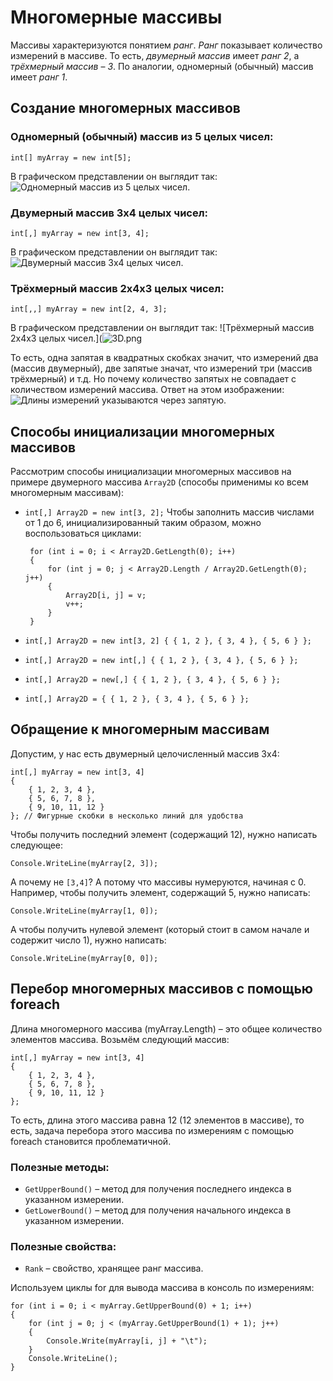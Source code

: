 ﻿# Многомерные массивы

Массивы характеризуются понятием *ранг*. *Ранг* показывает количество измерений в массиве. То есть, *двумерный массив* имеет *ранг 2*, а *трёхмерный массив* – *3*. По аналогии, одномерный (обычный) массив имеет *ранг 1*.

## Создание многомерных массивов

### Одномерный (обычный) массив из 5 целых чисел:

    int[] myArray = new int[5];

В графическом представлении он выглядит так:
![Одномерный массив из 5 целых чисел.](https://s8.hostingkartinok.com/uploads/images/2019/03/19368a0e599c8fe537c0860acf94ed76.png)

### Двумерный массив 3x4 целых чисел:

    int[,] myArray = new int[3, 4];

В графическом представлении он выглядит так:
![Двумерный массив 3x4 целых чисел.](https://s8.hostingkartinok.com/uploads/images/2019/03/8597038692d35decce9d07420b004f6c.png)

### Трёхмерный массив 2x4x3 целых чисел:

    int[,,] myArray = new int[2, 4, 3];

В графическом представлении он выглядит так:
![Трёхмерный массив 2x4x3 целых чисел.](![3D.png](https://s8.hostingkartinok.com/uploads/images/2019/03/2fb4773c78c72210c7c2eaf681d6e0fe.png)

То есть, одна запятая в квадратных скобках значит, что измерений два (массив двумерный), две запятые значат, что измерений три (массив трёхмерный) и т.д. Но почему количество запятых не совпадает с количеством измерений массива. Ответ на этом изображении:
![Длины измерений указываются через запятую.](https://s8.hostingkartinok.com/uploads/images/2019/03/8e9741f942b79853ca443a0fa07dc41d.png)

## Способы инициализации многомерных массивов

Рассмотрим способы инициализации многомерных массивов на примере двумерного массива `Array2D` (способы применимы ко всем многомерным массивам):

 - `int[,] Array2D = new int[3, 2];`
Чтобы заполнить массив числами от 1 до 6, инициализированный таким образом, можно воспользоваться циклами:

    	for (int i = 0; i < Array2D.GetLength(0); i++)
		{
			for (int j = 0; j < Array2D.Length / Array2D.GetLength(0); j++)
			{
				Array2D[i, j] = v;
				v++;
			}
		}

 - `int[,] Array2D = new int[3, 2] { { 1, 2 }, { 3, 4 }, { 5, 6 } };`
 - `int[,] Array2D = new int[,] { { 1, 2 }, { 3, 4 }, { 5, 6 } };`
 - `int[,] Array2D = new[,] { { 1, 2 }, { 3, 4 }, { 5, 6 } };`
 - `int[,] Array2D = { { 1, 2 }, { 3, 4 }, { 5, 6 } };`

## Обращение к многомерным массивам

Допустим, у нас есть двумерный целочисленный массив 3x4:

    int[,] myArray = new int[3, 4]
    {
	    { 1, 2, 3, 4 },
	    { 5, 6, 7, 8 },
	    { 9, 10, 11, 12 }
    }; // Фигурные скобки в несколько линий для удобства

Чтобы получить последний элемент (содержащий 12), нужно написать следующее:

    Console.WriteLine(myArray[2, 3]);
А почему не `[3,4]`? А потому что массивы нумеруются, начиная с 0.
Например, чтобы получить элемент, содержащий 5, нужно написать:

    Console.WriteLine(myArray[1, 0]);

А чтобы получить нулевой элемент (который стоит в самом начале и содержит число 1), нужно написать:

    Console.WriteLine(myArray[0, 0]);

## Перебор многомерных массивов с помощью foreach

Длина многомерного массива (myArray.Length) – это общее количество элементов массива.
Возьмём следующий массив: 

	int[,] myArray = new int[3, 4]
    {
	    { 1, 2, 3, 4 },
	    { 5, 6, 7, 8 },
	    { 9, 10, 11, 12 }
    };

То есть, длина этого массива равна 12 (12 элементов в массиве), то есть, задача перебора этого массива по измерениям с помощью foreach становится проблематичной.

### Полезные методы:

 - `GetUpperBound()` – метод для получения последнего индекса в указанном измерении.
 - `GetLowerBound()` – метод для получения начального индекса в указанном измерении.

### Полезные свойства:

 - `Rank` – свойство, хранящее ранг массива.

Используем циклы for для вывода массива в консоль по измерениям:

    for (int i = 0; i < myArray.GetUpperBound(0) + 1; i++)
    {
	    for (int j = 0; j < (myArray.GetUpperBound(1) + 1); j++)
	    {
		    Console.Write(myArray[i, j] + "\t");
	    }
	    Console.WriteLine();
    }

